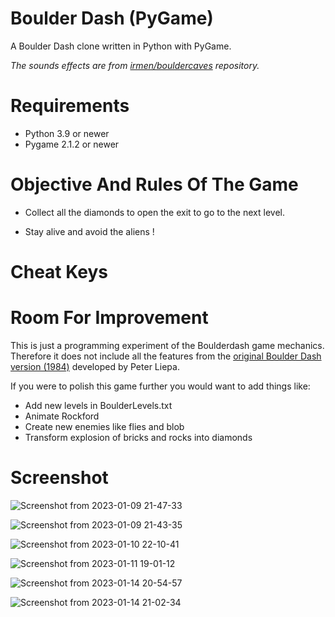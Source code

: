 # Boulder Dash (PyGame)

A Boulder Dash clone written in Python with PyGame.

*The sounds effects are from [irmen/bouldercaves](https://github.com/irmen/bouldercaves) repository.*

# Requirements

- Python 3.9 or newer
- Pygame 2.1.2 or newer

# Objective And Rules Of The Game

- Collect all the diamonds to open the exit to go to the next level.

- Stay alive and avoid the aliens !

# Cheat Keys

# Room For Improvement
This is just a programming experiment of the Boulderdash game mechanics. Therefore it does not include all the features from the [original Boulder Dash version (1984)](https://en.wikipedia.org/wiki/Boulder_Dash) developed by Peter Liepa.

If you were to polish this game further you would want to add things like:

- Add new levels in BoulderLevels.txt
- Animate Rockford
- Create new enemies like flies and blob
- Transform explosion of bricks and rocks into diamonds 

# Screenshot

![Screenshot from 2023-01-09 21-47-33](https://user-images.githubusercontent.com/108932082/211405200-558ed942-9f72-4ea1-810a-99ae9924348d.png)

![Screenshot from 2023-01-09 21-43-35](https://user-images.githubusercontent.com/108932082/211404667-b68e16d9-cb28-4dae-babb-920f472558e7.png)

![Screenshot from 2023-01-10 22-10-41](https://user-images.githubusercontent.com/108932082/211663484-bd84cbab-cdc0-42f9-aa5d-918810ec74d1.png)

![Screenshot from 2023-01-11 19-01-12](https://user-images.githubusercontent.com/108932082/211883127-80eda93e-3cb7-4cd0-9ae5-190a06d0957f.png)

![Screenshot from 2023-01-14 20-54-57](https://user-images.githubusercontent.com/108932082/212494066-9ae206e3-f8d3-4b78-84ab-3c910f8f46df.png)

![Screenshot from 2023-01-14 21-02-34](https://user-images.githubusercontent.com/108932082/212494117-886fc54c-def9-44ac-a325-e5853ecc0de1.png)

